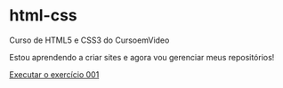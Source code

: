 # html-css
 Curso de HTML5 e CSS3 do CursoemVideo

 Estou aprendendo a criar sites e agora vou gerenciar meus repositórios!

 <a href='https://alexandre4am.github.io/html-css/exercicios/ex001/index'>Executar o exercício 001</a>
